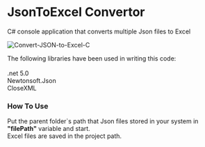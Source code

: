 
# JsonToExcel Convertor
C# console application that converts multiple Json files to Excel 


![Convert-JSON-to-Excel-C](https://user-images.githubusercontent.com/8627007/165844789-a01866b0-3f4c-4a3f-aa41-a7af068c0522.png)


The following libraries have been used in writing this code: <br />
<br />
.net 5.0 <br />
Newtonsoft.Json <br />
CloseXML

<h3> How To Use </h3>
  
  Put the parent folder`s path that Json files stored in your system in <b>"filePath"</b> variable and start.<br />
  Excel files are saved in the project path.
  
  
